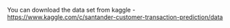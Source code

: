 You can download the data set from kaggle - https://www.kaggle.com/c/santander-customer-transaction-prediction/data
